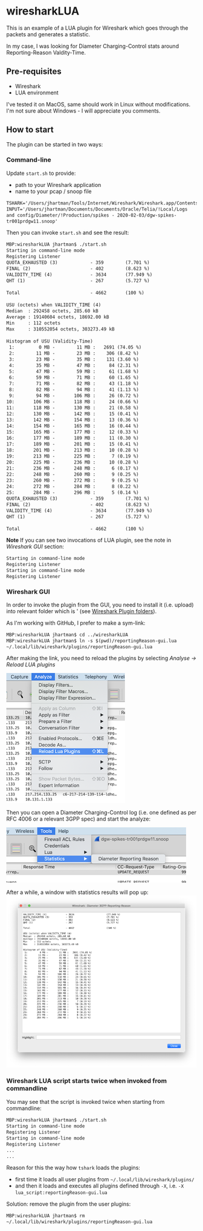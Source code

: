 # wiresharkLUA

This is an example of a LUA plugin for Wireshark which goes through the packets and generates a statistic.

In my case, I was looking for Diameter Charging-Control stats around Reporting-Reason Valdity-Time.

## Pre-requisites

* Wireshark
* LUA environment

I've tested it on MacOS, same should work in Linux without modifications. I'm not sure about Windows - I will appreciate you comments.


## How to start

The plugin can be started in two ways:

### Command-line

Update `start.sh` to provide:

* path to your Wireshark application
* name to your pcap / snoop file

```
TSHARK='/Users/jhartman/Tools/Internet/Wireshark/Wireshark.app/Contents/MacOS/tshark'
INPUT='/Users/jhartman/Documents/Documents/Oracle/Telia/!Local/Logs and config/Diameter/!Production/spikes - 2020-02-03/dgw-spikes-tr001prdgw11.snoop'
```

Then you can invoke `start.sh` and see the result:

```
MBP:wiresharkLUA jhartman$ ./start.sh
Starting in command-line mode
Registering Listener
QUOTA_EXHAUSTED (3)            - 359 		(7.701 %)
FINAL (2)                      - 402 		(8.623 %)
VALIDITY_TIME (4)              - 3634 		(77.949 %)
QHT (1)                        - 267 		(5.727 %)

Total                          - 4662 		(100 %)

USU (octets) when VALIDITY_TIME (4)
Median  : 292458 octets, 285.60 kB
Average : 19140604 octets, 18692.00 kB
Min     : 112 octets
Max     : 310552054 octets, 303273.49 kB

Histogram of USU (Validity-Time)
 1:         0 MB -        11 MB :   2691 (74.05 %)
 2:        11 MB -        23 MB :    306 (8.42 %)
 3:        23 MB -        35 MB :    131 (3.60 %)
 4:        35 MB -        47 MB :     84 (2.31 %)
 5:        47 MB -        59 MB :     61 (1.68 %)
 6:        59 MB -        71 MB :     60 (1.65 %)
 7:        71 MB -        82 MB :     43 (1.18 %)
 8:        82 MB -        94 MB :     41 (1.13 %)
 9:        94 MB -       106 MB :     26 (0.72 %)
10:       106 MB -       118 MB :     24 (0.66 %)
11:       118 MB -       130 MB :     21 (0.58 %)
12:       130 MB -       142 MB :     15 (0.41 %)
13:       142 MB -       154 MB :     13 (0.36 %)
14:       154 MB -       165 MB :     16 (0.44 %)
15:       165 MB -       177 MB :     12 (0.33 %)
16:       177 MB -       189 MB :     11 (0.30 %)
17:       189 MB -       201 MB :     15 (0.41 %)
18:       201 MB -       213 MB :     10 (0.28 %)
19:       213 MB -       225 MB :      7 (0.19 %)
20:       225 MB -       236 MB :     10 (0.28 %)
21:       236 MB -       248 MB :      6 (0.17 %)
22:       248 MB -       260 MB :      9 (0.25 %)
23:       260 MB -       272 MB :      9 (0.25 %)
24:       272 MB -       284 MB :      8 (0.22 %)
25:       284 MB -       296 MB :      5 (0.14 %)
QUOTA_EXHAUSTED (3)            - 359 		(7.701 %)
FINAL (2)                      - 402 		(8.623 %)
VALIDITY_TIME (4)              - 3634 		(77.949 %)
QHT (1)                        - 267 		(5.727 %)

Total                          - 4662 		(100 %)
```

**Note** If you can see two invocations of LUA plugin, see the note in *Wireshark GUI* section:

```
Starting in command-line mode
Registering Listener
Starting in command-line mode
Registering Listener
```

### Wireshark GUI

In order to invoke the plugin from the GUI, you need to install it (i.e. upload) into relevant folder which is ' (see [Wireshark Plugin folders](https://www.wireshark.org/docs/wsug_html_chunked/ChPluginFolders.html)).

As I'm working with GitHub, I prefer to make a sym-link:

```
MBP:wiresharkLUA jhartman$ cd ../wiresharkLUA
MBP:wiresharkLUA jhartman$ ln -s $(pwd)/reportingReason-gui.lua ~/.local/lib/wireshark/plugins/reportingReason-gui.lua
```

After making the link, you need to reload the plugins by selecting *Analyse -> Reload LUA plugins*

![Reload](img/00-reload.png)

Then you can open a Diameter Charging-Control log (i.e. one defined as per RFC 4006 or a relevant 3GPP spec) and start the analyze:

![Reload](img/01-menu.png)

After a while, a window with statistics results will pop up:
![Reload](img/02-result.png)

### Wireshark LUA script starts twice when invoked from commandline

You may see that the script is invoked twice when starting from commandline:

```
MBP:wiresharkLUA jhartman$ ./start.sh
Starting in command-line mode
Registering Listener
Starting in command-line mode
Registering Listener
...
...
```

Reason for this the way how `tshark` loads the plugins:
* first time it loads all user plugins from  `~/.local/lib/wireshark/plugins/`
* and then it loads and executes all plugins defined through `-X`, i.e. `-X lua_script:reportingReason-gui.lua`

Solution: remove the plugin from the user plugins:

```
MBP:wiresharkLUA jhartman$ rm ~/.local/lib/wireshark/plugins/reportingReason-gui.lua
```



